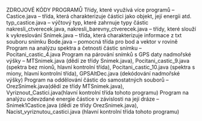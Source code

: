  ZDROJOVÉ KÓDY PROGRAMŮ
Třídy, které využívá více programů – 
Castice.java – třída, která charakterizuje částici jako objekt, její energii atd.
typ_castice.java – výčtový typ, které zahrnuje typy částic
nakresli_ctverecek.java, nakresli_barevny_ctverecek.java – třídy, které slouží k vykreslování
Snimek.java – třída, která charakterizuje informace z txt souboru snímku
Bode.java – pomocná třída pro bod a vektor v rovině 
Program na analýzu spektra a četnosti částic snímku – Pocitani_castic_4.java
Program na párování snímků s GPS daty nadmořské výšky – MTSnimek.java (dědí ze třídy Snimek.java), 
Pocitani_castic_9.java (spektra bez mionů, hlavní kontrolní třída), 
Pocitani_castic_10.java (spektra s miony, hlavní kontrolní třída), 
GPSAltDec.java (dekódování nadmořské výšky)
Program na oddělování částic do samostatných souborů – OrezSnimek.java(dědí ze třídy MTSnimek.java), Vyriznout_Castici.java(hlavní kontrolní třída tohoto programu)
Program na analýzu odevzdané energie částice v závislosti na její 
dráze – 
Snimek1Castice.java (dědí ze třídy OrezSnimek.java), Nacist_vyriznutou_castici.java (hlavní kontrolní třída tohoto programu)

